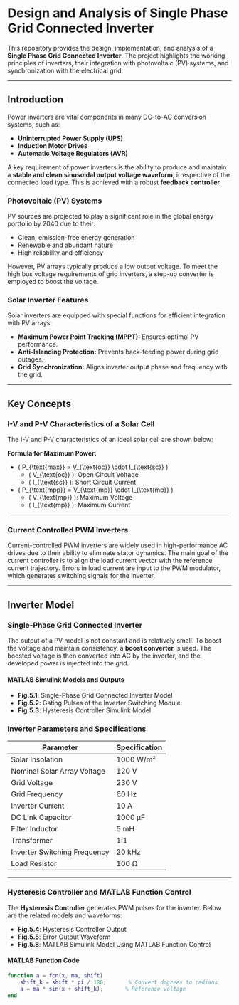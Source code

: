 # Design and Analysis of Single Phase Grid Connected Inverter

This repository provides the design, implementation, and analysis of a **Single Phase Grid Connected Inverter**. The project highlights the working principles of inverters, their integration with photovoltaic (PV) systems, and synchronization with the electrical grid.

---

## Introduction

Power inverters are vital components in many DC-to-AC conversion systems, such as:
- **Uninterrupted Power Supply (UPS)**
- **Induction Motor Drives**
- **Automatic Voltage Regulators (AVR)**

A key requirement of power inverters is the ability to produce and maintain a **stable and clean sinusoidal output voltage waveform**, irrespective of the connected load type. This is achieved with a robust **feedback controller**.

### Photovoltaic (PV) Systems
PV sources are projected to play a significant role in the global energy portfolio by 2040 due to their:
- Clean, emission-free energy generation
- Renewable and abundant nature
- High reliability and efficiency

However, PV arrays typically produce a low output voltage. To meet the high bus voltage requirements of grid inverters, a step-up converter is employed to boost the voltage.

### Solar Inverter Features
Solar inverters are equipped with special functions for efficient integration with PV arrays:
- **Maximum Power Point Tracking (MPPT):** Ensures optimal PV performance.
- **Anti-Islanding Protection:** Prevents back-feeding power during grid outages.
- **Grid Synchronization:** Aligns inverter output phase and frequency with the grid.

---

## Key Concepts

### I-V and P-V Characteristics of a Solar Cell
The I-V and P-V characteristics of an ideal solar cell are shown below:

**Formula for Maximum Power:**
- \( P_{\text{max}} = V_{\text{oc}} \cdot I_{\text{sc}} \)
  - \( V_{\text{oc}} \): Open Circuit Voltage
  - \( I_{\text{sc}} \): Short Circuit Current
- \( P_{\text{mpp}} = V_{\text{mp}} \cdot I_{\text{mp}} \)
  - \( V_{\text{mp}} \): Maximum Voltage
  - \( I_{\text{mp}} \): Maximum Current

---

### Current Controlled PWM Inverters
Current-controlled PWM inverters are widely used in high-performance AC drives due to their ability to eliminate stator dynamics. The main goal of the current controller is to align the load current vector with the reference current trajectory. Errors in load current are input to the PWM modulator, which generates switching signals for the inverter.

---

## Inverter Model

### Single-Phase Grid Connected Inverter
The output of a PV model is not constant and is relatively small. To boost the voltage and maintain consistency, a **boost converter** is used. The boosted voltage is then converted into AC by the inverter, and the developed power is injected into the grid.

#### MATLAB Simulink Models and Outputs
- **Fig.5.1**: Single-Phase Grid Connected Inverter Model
- **Fig.5.2**: Gating Pulses of the Inverter Switching Module
- **Fig.5.3**: Hysteresis Controller Simulink Model

### Inverter Parameters and Specifications

| **Parameter**                | **Specification**       |
|-------------------------------|--------------------------|
| Solar Insolation              | 1000 W/m²               |
| Nominal Solar Array Voltage   | 120 V                   |
| Grid Voltage                  | 230 V                   |
| Grid Frequency                | 60 Hz                   |
| Inverter Current              | 10 A                    |
| DC Link Capacitor             | 1000 µF                 |
| Filter Inductor               | 5 mH                    |
| Transformer                   | 1:1                     |
| Inverter Switching Frequency  | 20 kHz                  |
| Load Resistor                 | 100 Ω                   |

---

### Hysteresis Controller and MATLAB Function Control
The **Hysteresis Controller** generates PWM pulses for the inverter. Below are the related models and waveforms:

- **Fig.5.4**: Hysteresis Controller Output
- **Fig.5.5**: Error Output Waveform
- **Fig.5.8**: MATLAB Simulink Model Using MATLAB Function Control

#### MATLAB Function Code
```matlab
function a = fcn(x, ma, shift)
    shift_k = shift * pi / 180;       % Convert degrees to radians
    a = ma * sin(x + shift_k);       % Reference voltage
end

